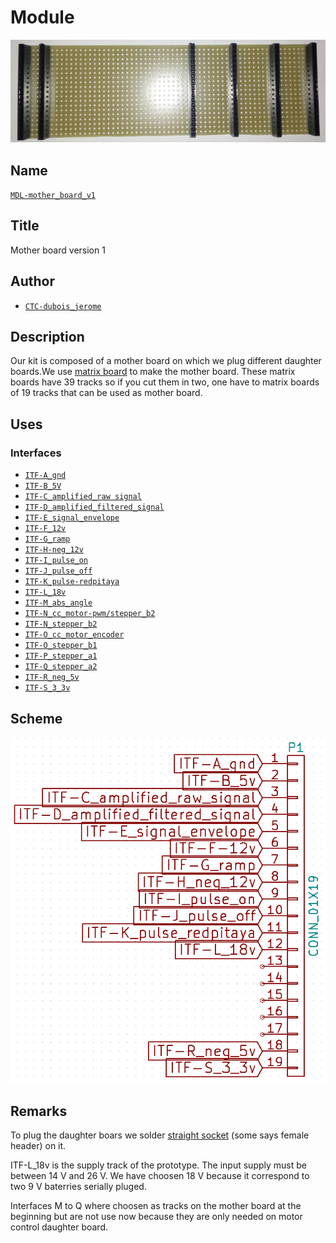 # Module
![](viewme.png)

## Name
[`MDL-mother_board_v1`]()

## Title
Mother board version 1

## Author
* [`CTC-dubois_jerome`]()

## Description
Our kit is composed of a mother board on which we plug different daughter boards.We use [matrix board](http://uk.rs-online.com/web/p/matrix-boards/5280661/?searchTerm=RE500-LF&relevancy-data=636F3D3126696E3D4931384E4B6E6F776E41734D504E266C753D656E266D6D3D6D61746368616C6C7061727469616C26706D3D5E5B5C707B4C7D5C707B4E647D2D2C2F255C2E5D2B2426706F3D313326736E3D592673743D4B4559574F52445F53494E474C455F414C5048415F4E554D455249432677633D424F5448267573743D52453530302D4C46267374613D52453530302D4C4626) to make the mother board. These matrix boards have 39 tracks so if you cut them in two, one have to matrix boards of 19 tracks that can be used as mother board.

## Uses
### Interfaces
* [`ITF-A_gnd`]()
* [`ITF-B_5V`]()
* [`ITF-C_amplified_raw signal`]()
* [`ITF-D_amplified_filtered_signal`]()
* [`ITF-E_signal_envelope`]()
* [`ITF-F_12v`]()
* [`ITF-G_ramp`]()
* [`ITF-H-neg_12v`]()
* [`ITF-I_pulse_on`]()
* [`ITF-J_pulse_off`]()
* [`ITF-K_pulse-redpitaya`]()
* [`ITF-L_18v`]()
* [`ITF-M_abs_angle`]()
* [`ITF-N_cc_motor-pwm/stepper_b2`]()
* [`ITF-N_stepper_b2`]()
* [`ITF-O_cc_motor_encoder`]()
* [`ITF-O_stepper_b1`]()
* [`ITF-P_stepper_a1`]()
* [`ITF-Q_stepper_a2`]()
* [`ITF-R_neg_5v`]()
* [`ITF-S_3_3v`]()

## Scheme
![](images/scheme.png)

## Remarks
To plug the daughter boars we solder [straight socket](https://hackspark.fr/fr/0-1-2-54mm-female-header-1-row-40-pins.html) (some says female header) on it.

ITF-L_18v is the supply track of the prototype. The input supply must be between 14 V and 26 V. We  have choosen 18 V because it correspond to two 9 V baterries serially pluged.

Interfaces M to Q where choosen as tracks on the mother board at the beginning but are not use now because they are only needed on motor control daughter board.
